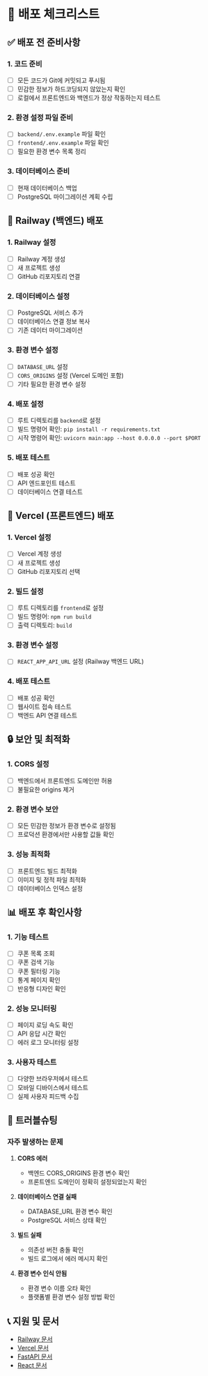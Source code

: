 # 🚀 배포 체크리스트

## ✅ 배포 전 준비사항

### 1. 코드 준비
- [ ] 모든 코드가 Git에 커밋되고 푸시됨
- [ ] 민감한 정보가 하드코딩되지 않았는지 확인
- [ ] 로컬에서 프론트엔드와 백엔드가 정상 작동하는지 테스트

### 2. 환경 설정 파일 준비
- [ ] `backend/.env.example` 파일 확인
- [ ] `frontend/.env.example` 파일 확인
- [ ] 필요한 환경 변수 목록 정리

### 3. 데이터베이스 준비
- [ ] 현재 데이터베이스 백업
- [ ] PostgreSQL 마이그레이션 계획 수립

## 🔧 Railway (백엔드) 배포

### 1. Railway 설정
- [ ] Railway 계정 생성
- [ ] 새 프로젝트 생성
- [ ] GitHub 리포지토리 연결

### 2. 데이터베이스 설정
- [ ] PostgreSQL 서비스 추가
- [ ] 데이터베이스 연결 정보 복사
- [ ] 기존 데이터 마이그레이션

### 3. 환경 변수 설정
- [ ] `DATABASE_URL` 설정
- [ ] `CORS_ORIGINS` 설정 (Vercel 도메인 포함)
- [ ] 기타 필요한 환경 변수 설정

### 4. 배포 설정
- [ ] 루트 디렉토리를 `backend`로 설정
- [ ] 빌드 명령어 확인: `pip install -r requirements.txt`
- [ ] 시작 명령어 확인: `uvicorn main:app --host 0.0.0.0 --port $PORT`

### 5. 배포 테스트
- [ ] 배포 성공 확인
- [ ] API 엔드포인트 테스트
- [ ] 데이터베이스 연결 테스트

## 🎨 Vercel (프론트엔드) 배포

### 1. Vercel 설정
- [ ] Vercel 계정 생성
- [ ] 새 프로젝트 생성
- [ ] GitHub 리포지토리 선택

### 2. 빌드 설정
- [ ] 루트 디렉토리를 `frontend`로 설정
- [ ] 빌드 명령어: `npm run build`
- [ ] 출력 디렉토리: `build`

### 3. 환경 변수 설정
- [ ] `REACT_APP_API_URL` 설정 (Railway 백엔드 URL)

### 4. 배포 테스트
- [ ] 배포 성공 확인
- [ ] 웹사이트 접속 테스트
- [ ] 백엔드 API 연결 테스트

## 🔒 보안 및 최적화

### 1. CORS 설정
- [ ] 백엔드에서 프론트엔드 도메인만 허용
- [ ] 불필요한 origins 제거

### 2. 환경 변수 보안
- [ ] 모든 민감한 정보가 환경 변수로 설정됨
- [ ] 프로덕션 환경에서만 사용할 값들 확인

### 3. 성능 최적화
- [ ] 프론트엔드 빌드 최적화
- [ ] 이미지 및 정적 파일 최적화
- [ ] 데이터베이스 인덱스 설정

## 📊 배포 후 확인사항

### 1. 기능 테스트
- [ ] 쿠폰 목록 조회
- [ ] 쿠폰 검색 기능
- [ ] 쿠폰 필터링 기능
- [ ] 통계 페이지 확인
- [ ] 반응형 디자인 확인

### 2. 성능 모니터링
- [ ] 페이지 로딩 속도 확인
- [ ] API 응답 시간 확인
- [ ] 에러 로그 모니터링 설정

### 3. 사용자 테스트
- [ ] 다양한 브라우저에서 테스트
- [ ] 모바일 디바이스에서 테스트
- [ ] 실제 사용자 피드백 수집

## 🚨 트러블슈팅

### 자주 발생하는 문제
1. **CORS 에러**
   - 백엔드 CORS_ORIGINS 환경 변수 확인
   - 프론트엔드 도메인이 정확히 설정되었는지 확인

2. **데이터베이스 연결 실패**
   - DATABASE_URL 환경 변수 확인
   - PostgreSQL 서비스 상태 확인

3. **빌드 실패**
   - 의존성 버전 충돌 확인
   - 빌드 로그에서 에러 메시지 확인

4. **환경 변수 인식 안됨**
   - 환경 변수 이름 오타 확인
   - 플랫폼별 환경 변수 설정 방법 확인

## 📞 지원 및 문서

- [Railway 문서](https://docs.railway.app/)
- [Vercel 문서](https://vercel.com/docs)
- [FastAPI 문서](https://fastapi.tiangolo.com/)
- [React 문서](https://react.dev/) 